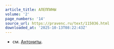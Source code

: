 ```yaml
---
article_title: АЛЕППИНЫ
volume: '2'
page_numbers: '14'
source_url: https://pravenc.ru/text/115036.html
downloaded_at: '2025-10-13T08:22:43Z'
---
```


- см. [Антониты](https://pravenc.ru/text/Антониты.html).
